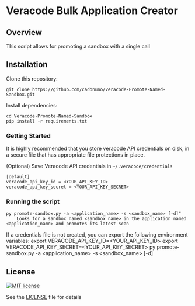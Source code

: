 # Veracode Bulk Application Creator

## Overview

This script allows for promoting a sandbox with a single call

## Installation

Clone this repository:

    git clone https://github.com/cadonuno/Veracode-Promote-Named-Sandbox.git

Install dependencies:

    cd Veracode-Promote-Named-Sandbox
    pip install -r requirements.txt

### Getting Started

It is highly recommended that you store veracode API credentials on disk, in a secure file that has 
appropriate file protections in place.

(Optional) Save Veracode API credentials in `~/.veracode/credentials`

    [default]
    veracode_api_key_id = <YOUR_API_KEY_ID>
    veracode_api_key_secret = <YOUR_API_KEY_SECRET>
    
### Running the script
    py promote-sandbox.py -a <application_name> -s <sandbox_name> [-d]"
        Looks for a sandbox named <sandbox_name> in the application named <application_name> and promotes its latest scan

If a credentials file is not created, you can export the following environment variables:
    export VERACODE_API_KEY_ID=<YOUR_API_KEY_ID>
    export VERACODE_API_KEY_SECRET=<YOUR_API_KEY_SECRET>
    py promote-sandbox.py -a <application_name> -s <sandbox_name> [-d]

## License

[![MIT license](https://img.shields.io/badge/License-MIT-blue.svg)](LICENSE)

See the [LICENSE](LICENSE) file for details
